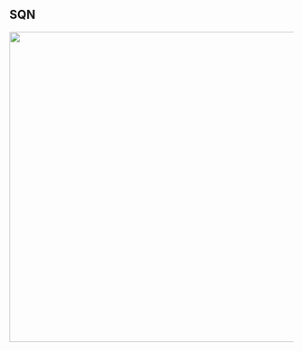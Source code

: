 
## SQN

<img src="https://github.com/createamind/DRL/blob/master/video_pic/sqn.png" width="550" style="display:inline"/>
